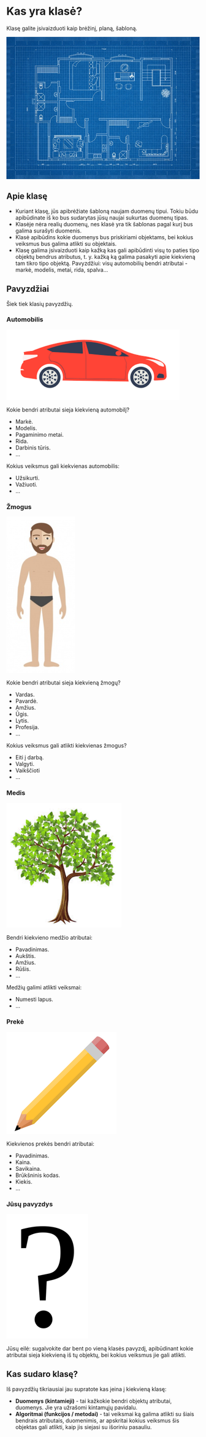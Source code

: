 # Kas yra klasė?

Klasę galite įsivaizduoti kaip brėžinį, planą, šabloną.

![Brėžinys](./blueprint.jpg)

## Apie klasę

- Kuriant klasę, jūs apibrėžiate šabloną naujam duomenų tipui. Tokiu būdu apibūdinate iš ko bus sudarytas jūsų naujai sukurtas duomenų tipas.
- Klasėje nėra realių duomenų, nes klasė yra tik šablonas pagal kurį bus galima surašyti duomenis.
- Klasė apibūdins kokie duomenys bus priskiriami objektams, bei kokius veiksmus bus galima atlikti su objektais.
- Klasę galima įsivaizduoti kaip kažką kas gali apibūdinti visų to paties tipo objektų bendrus atributus, t. y. kažką ką galima pasakyti apie kiekvieną tam tikro tipo objektą. Pavyzdžiui: visų automobilių bendri atributai - markė, modelis, metai, rida, spalva...

## Pavyzdžiai

Šiek tiek klasių pavyzdžių.

### Automobilis

![Automobilio paveiksliukas](./car.png)

Kokie bendri atributai sieja kiekvieną automobilį?

- Markė.
- Modelis.
- Pagaminimo metai.
- Rida.
- Darbinis tūris.
- …

Kokius veiksmus gali kiekvienas automobilis:

- Užsikurti.
- Važiuoti.
- ...

### Žmogus

![Žmogaus paveiksliukas](./human.png)

Kokie bendri atributai sieja kiekvieną žmogų?
- Vardas.
- Pavardė.
- Amžius.
- Ūgis.
- Lytis.
- Profesija.
- …

Kokius veiksmus gali atlikti kiekvienas žmogus?
- Eiti į darbą.
- Valgyti.
- Vaikščioti
- ...

### Medis

![Medžio paveiksliukas](./tree.png)

Bendri kiekvieno medžio atributai:
- Pavadinimas.
- Aukštis.
- Amžius.
- Rūšis.
- …

Medžių galimi atlikti veiksmai:
- Numesti lapus.
- ...

### Prekė

![Prekės paveiksliukas](./product.png)

Kiekvienos prekės bendri atributai:
- Pavadinimas.
- Kaina.
- Savikaina.
- Brūkšninis kodas.
- Kiekis.
- …

### Jūsų pavyzdys

![Klaustuko paveiksliukas](./question.png)

Jūsų eilė: sugalvokite dar bent po vieną klasės pavyzdį, apibūdinant kokie atributai sieja kiekvieną iš tų objektų, bei kokius veiksmus jie gali atlikti.

## Kas sudaro klasę?

Iš pavyzdžių tikriausiai jau supratote kas įeina į kiekvieną klasę:

- **Duomenys (kintamieji)** - tai kažkokie bendri objektų atributai, duomenys. Jie yra užrašomi kintamųjų pavidalu.
- **Algoritmai (funkcijos / metodai)** - tai veiksmai ką galima atlikti su šiais bendrais atributais, duomenimis, ar apskritai kokius veiksmus šis objektas gali atlikti, kaip jis siejasi su išoriniu pasauliu.
